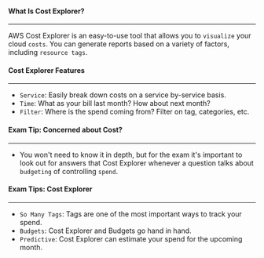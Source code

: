 #### What Is Cost Explorer?

___
AWS Cost Explorer is an easy-to-use tool that allows you to `visualize` your cloud `costs`. You can generate reports
based on a variety of factors, including `resource tags`.

#### Cost Explorer Features

___

* `Service`: Easily break down costs on a service by-service basis.
* `Time`: What as your bill last month? How about next month?
* `Filter`: Where is the spend coming from? Filter on tag, categories, etc.

#### Exam Tip: Concerned about Cost?

___

* You won't need to know it in depth, but for the exam it's important to look out for answers that Cost Explorer
  whenever a question talks about `budgeting` of controlling `spend`.

#### Exam Tips: Cost Explorer

___

* `So Many Tags`: Tags are one of the most important ways to track your spend.
* `Budgets`: Cost Explorer and Budgets go hand in hand.
* `Predictive`: Cost Explorer can estimate your spend for the upcoming month.